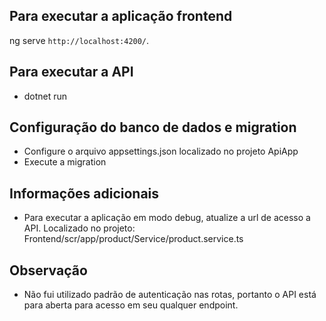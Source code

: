 ## Para executar a aplicação frontend
ng serve  `http://localhost:4200/`.

## Para executar a API
- dotnet run


## Configuração do banco de dados e migration
- Configure o arquivo appsettings.json localizado no projeto ApiApp
- Execute a migration


## Informações adicionais

- Para executar a aplicação em modo debug, atualize a url de acesso a API. Localizado no projeto:  Frontend/scr/app/product/Service/product.service.ts 


## Observação
- Não fui utilizado padrão de autenticação nas rotas, portanto o API está para aberta para acesso em seu qualquer endpoint.
